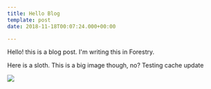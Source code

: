```yaml
---
title: Hello Blog
template: post
date: 2018-11-18T00:07:24.000+00:00

---
```

Hello! this is a blog post. I'm writing this in Forestry.

Here is a sloth. This is a big image though, no? Testing cache update


![](/assets/other-sloth.jpg)